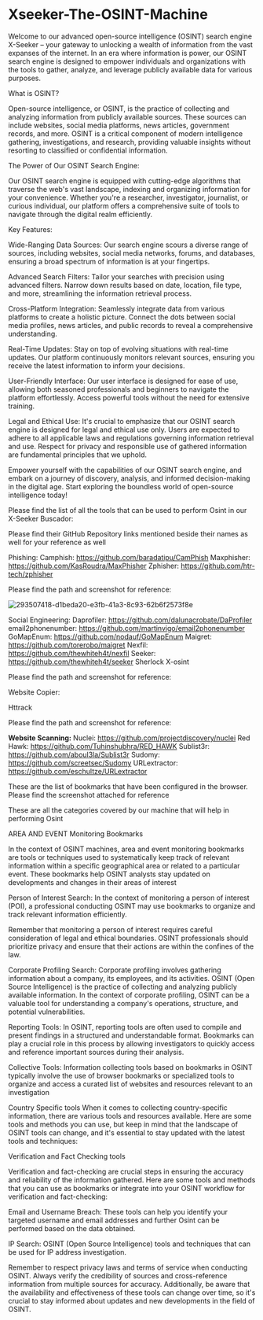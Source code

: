 # Xseeker-The-OSINT-Machine
Welcome to our advanced open-source intelligence (OSINT) search engine X-Seeker – your gateway to unlocking a wealth of information from the vast expanses of the internet. In an era where information is power, our OSINT search engine is designed to empower individuals and organizations with the tools to gather, analyze, and leverage publicly available data for various purposes.

What is OSINT?

Open-source intelligence, or OSINT, is the practice of collecting and analyzing information from publicly available sources. These sources can include websites, social media platforms, news articles, government records, and more. OSINT is a critical component of modern intelligence gathering, investigations, and research, providing valuable insights without resorting to classified or confidential information.

The Power of Our OSINT Search Engine:

Our OSINT search engine is equipped with cutting-edge algorithms that traverse the web's vast landscape, indexing and organizing information for your convenience. Whether you're a researcher, investigator, journalist, or curious individual, our platform offers a comprehensive suite of tools to navigate through the digital realm efficiently.

Key Features:

Wide-Ranging Data Sources: Our search engine scours a diverse range of sources, including websites, social media networks, forums, and databases, ensuring a broad spectrum of information is at your fingertips.

Advanced Search Filters: Tailor your searches with precision using advanced filters. Narrow down results based on date, location, file type, and more, streamlining the information retrieval process.

Cross-Platform Integration: Seamlessly integrate data from various platforms to create a holistic picture. Connect the dots between social media profiles, news articles, and public records to reveal a comprehensive understanding.

Real-Time Updates: Stay on top of evolving situations with real-time updates. Our platform continuously monitors relevant sources, ensuring you receive the latest information to inform your decisions.

User-Friendly Interface: Our user interface is designed for ease of use, allowing both seasoned professionals and beginners to navigate the platform effortlessly. Access powerful tools without the need for extensive training.

Legal and Ethical Use: It's crucial to emphasize that our OSINT search engine is designed for legal and ethical use only. Users are expected to adhere to all applicable laws and regulations governing information retrieval and use. Respect for privacy and responsible use of gathered information are fundamental principles that we uphold.

Empower yourself with the capabilities of our OSINT search engine, and embark on a journey of discovery, analysis, and informed decision-making in the digital age. Start exploring the boundless world of open-source intelligence today!

Please find the list of all the tools that can be used to perform Osint in our X-Seeker Buscador:

Please find their GitHub Repository links mentioned beside their names as well for your reference as well

Phishing:
Camphish: https://github.com/baradatipu/CamPhish
Maxphisher: https://github.com/KasRoudra/MaxPhisher
Zphisher: https://github.com/htr-tech/zphisher

Please find the path and screenshot for reference:
    
![293507418-d1beda20-e3fb-41a3-8c93-62b6f2573f8e](https://github.com/Furqan74/Xseeker-The-OSINT-Machine/assets/54634690/b6c62502-a933-4202-abae-230f3e0ef604)

Social Engineering:
Daprofiler: https://github.com/dalunacrobate/DaProfiler
email2phonenumber: https://github.com/martinvigo/email2phonenumber
GoMapEnum: https://github.com/nodauf/GoMapEnum
Maigret: https://github.com/torerobo/maigret
Nexfil: https://github.com/thewhiteh4t/nexfil
Seeker: https://github.com/thewhiteh4t/seeker
Sherlock
X-osint

Please find the path and screenshot for reference:

Website Copier:

Httrack

Please find the path and screenshot for reference:


**Website Scanning:**
Nuclei: https://github.com/projectdiscovery/nuclei
Red Hawk: https://github.com/Tuhinshubhra/RED_HAWK
Sublist3r: https://github.com/aboul3la/Sublist3r
Sudomy: https://github.com/screetsec/Sudomy
URLextractor: https://github.com/eschultze/URLextractor

These are the list of bookmarks that have been configured in the browser. Please find the screenshot attached for reference


These are all the categories covered by our machine that will help in performing Osint


AREA AND EVENT Monitoring Bookmarks



In the context of OSINT machines, area and event monitoring bookmarks are tools or techniques used to systematically keep track of relevant information within a specific geographical area or related to a particular event. These bookmarks help OSINT analysts stay updated on developments and changes in their areas of interest


Person of Interest Search:
In the context of monitoring a person of interest (POI), a professional conducting OSINT may use bookmarks to organize and track relevant information efficiently.


Remember that monitoring a person of interest requires careful consideration of legal and ethical boundaries. OSINT professionals should prioritize privacy and ensure that their actions are within the confines of the law.


Corporate Profiling Search:
Corporate profiling involves gathering information about a company, its employees, and its activities. OSINT (Open Source Intelligence) is the practice of collecting and analyzing publicly available information. In the context of corporate profiling, OSINT can be a valuable tool for understanding a company's operations, structure, and potential vulnerabilities.


Reporting Tools:
In OSINT, reporting tools are often used to compile and present findings in a structured and understandable format. Bookmarks can play a crucial role in this process by allowing investigators to quickly access and reference important sources during their analysis.


Collective Tools:
Information collecting tools based on bookmarks in OSINT typically involve the use of browser bookmarks or specialized tools to organize and access a curated list of websites and resources relevant to an investigation


Country Specific tools
When it comes to collecting country-specific information, there are various tools and resources available. Here are some tools and methods you can use, but keep in mind that the landscape of OSINT tools can change, and it's essential to stay updated with the latest tools and techniques:


Verification and Fact Checking tools


Verification and fact-checking are crucial steps in ensuring the accuracy and reliability of the information gathered. Here are some tools and methods that you can use as bookmarks or integrate into your OSINT workflow for verification and fact-checking:

Email and Username Breach:
These tools can help you identify your targeted username and email addresses and further Osint can be performed based on the data obtained.


IP Search:
OSINT (Open Source Intelligence) tools and techniques that can be used for IP address investigation.


Remember to respect privacy laws and terms of service when conducting OSINT. Always verify the credibility of sources and cross-reference information from multiple sources for accuracy. Additionally, be aware that the availability and effectiveness of these tools can change over time, so it's crucial to stay informed about updates and new developments in the field of OSINT.

